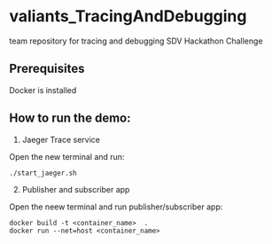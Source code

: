 # valiants_TracingAndDebugging
team repository for tracing and debugging SDV Hackathon Challenge

## Prerequisites

Docker is installed

## How to run the demo:

1. Jaeger Trace service

Open the new terminal and run:
```
./start_jaeger.sh
```

2. Publisher and subscriber app

Open the neew terminal and run publisher/subscriber app:

```
docker build -t <container_name>  . 
docker run --net=host <container_name>  
```
